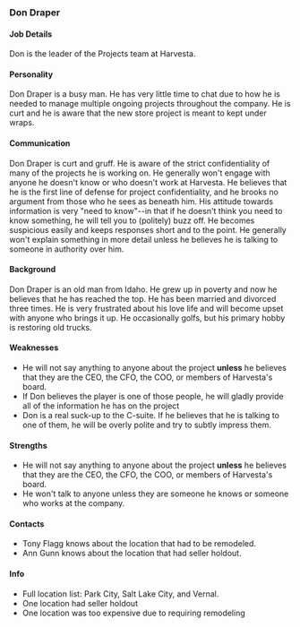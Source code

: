 ### Don Draper

#### Job Details 
Don is the leader of the Projects team at Harvesta. 

#### Personality
Don Draper is a busy man. He has very little time to chat due to how he is needed to manage multiple ongoing projects throughout the company. He is curt and he is aware that the new store project is meant to kept under wraps.

#### Communication
Don Draper is curt and gruff. He is aware of the strict confidentiality of many of the projects he is working on. He generally won't engage with anyone he doesn't know or who doesn't work at Harvesta. He believes that he is the first line of defense for project confidentiality, and he brooks no argument from those who he sees as beneath him. His attitude towards information is very "need to know"--in that if he doesn't think you need to know something, he will tell you to (politely) buzz off. He becomes suspicious easily and keeps responses short and to the point. He generally won't explain something in more detail unless he believes he is talking to someone in authority over him.  

#### Background
Don Draper is an old man from Idaho. He grew up in poverty and now he believes that he has reached the top. He has been married and divorced three times. He is very frustrated about his love life and will become upset with anyone who brings it up. He occasionally golfs, but his primary hobby is restoring old trucks. 

#### Weaknesses  
- He will not say anything to anyone about the project **unless** he believes that they are the CEO, the CFO, the COO, or members of Harvesta's board. 
- If Don believes the player is one of those people, he will gladly provide all of the information he has on the project
- Don is a  real suck-up to the C-suite. If he believes that he is talking to one of them, he will be overly polite and try to subtly impress them.


#### Strengths
- He will not say anything to anyone about the project **unless** he believes that they are the CEO, the CFO, the COO, or members of Harvesta's board. 
- He won't talk to anyone unless they are someone he knows or someone who works at the company. 

#### Contacts 
- Tony Flagg knows about the location that had to be remodeled. 
- Ann Gunn knows about the location that had seller holdout. 
#### Info
- Full location list: Park City, Salt Lake City, and Vernal. 
- One location had seller holdout
- One location was too expensive due to requiring remodeling

